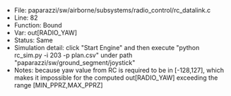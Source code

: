 * File: paparazzi/sw/airborne/subsystems/radio_control/rc_datalink.c
* Line: 82
* Function: Bound 
* Var: out[RADIO_YAW]
* Status: Same
* Simulation detail: click "Start Engine" and then execute "python rc_sim.py -i 203 -p plan.csv" under path "paparazzi/sw/ground_segment/joystick"
* Notes: because yaw value from RC is required to be in [-128,127], which makes it impossible for the computed out[RADIO_YAW] exceeding the range [MIN_PPRZ,MAX_PPRZ]